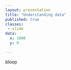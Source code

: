 ```yaml
---
layout: presentation
title: "Understanding data"
published: true
classes:
 - slide
data:
  x: 1000
  y: 0

---
```

bloop
